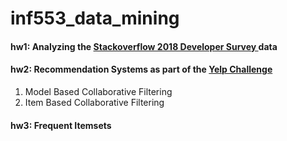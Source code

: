 # inf553_data_mining

#### hw1: Analyzing the [Stackoverflow 2018 Developer Survey ](https://github.com/balhafni/CTCI/blob/master/Solutions/Chapter1/IsUnique.java) data

#### hw2: Recommendation Systems as part of the [Yelp Challenge](https://www.yelp.com/dataset/challenge)
1) Model Based Collaborative Filtering 
2) Item Based Collaborative Filtering


#### hw3: Frequent Itemsets

